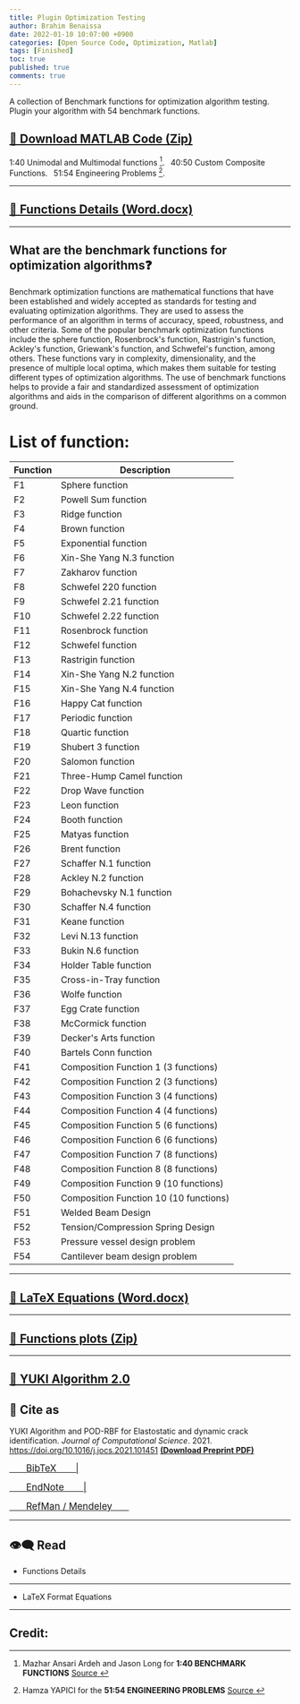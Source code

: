 ```yaml
---
title: Plugin Optimization Testing
author: Brahim Benaissa
date: 2022-01-10 10:07:00 +0900
categories: [Open Source Code, Optimization, Matlab]
tags: [Finished]
toc: true
published: true
comments: true
---
```


A collection of Benchmark functions for optimization algorithm testing. Plugin your algorithm with 54 benchmark functions.  

## <a target="_blank" href="{{ site.baseurl }}{% link /assets/files/Projects/OPTIMIZATION TEST FUNCTIONS/YUKI ALGORITHM with Test Functions.zip %}" download> 📂  Download MATLAB Code (Zip)</a>

1:40 Unimodal and Multimodal functions [^1].&ensp; 40:50 Custom Composite Functions.&ensp; 51:54 Engineering Problems [^2].

---

## <a target="_blank" href="{{ site.baseurl }}{% link /assets/files/Projects/OPTIMIZATION TEST FUNCTIONS/Optimization TEST FUNCTIONS Word.docx %}"  download> 📓 Functions Details  (Word.docx)</a>

---
## What are the benchmark functions for optimization algorithms❓

Benchmark optimization functions are mathematical functions that have been established and widely accepted as standards for testing and evaluating optimization algorithms. They are used to assess the performance of an algorithm in terms of accuracy, speed, robustness, and other criteria. Some of the popular benchmark optimization functions include the sphere function, Rosenbrock's function, Rastrigin's function, Ackley's function, Griewank's function, and Schwefel's function, among others. These functions vary in complexity, dimensionality, and the presence of multiple local optima, which makes them suitable for testing different types of optimization algorithms. The use of benchmark functions helps to provide a fair and standardized assessment of optimization algorithms and aids in the comparison of different algorithms on a common ground.

# List of function:

| Function | Description |
| --- | --- |
| F1 | Sphere function |
| F2 | Powell Sum function |
| F3 | Ridge function |
| F4 | Brown function |
| F5 | Exponential function |
| F6 | Xin-She Yang N.3 function |
| F7 | Zakharov function |
| F8 | Schwefel 220 function |
| F9 | Schwefel 2.21 function |
| F10 | Schwefel 2.22 function |
| F11 | Rosenbrock function |
| F12 | Schwefel function |
| F13 | Rastrigin function |
| F14 | Xin-She Yang N.2 function |
| F15 | Xin-She Yang N.4 function |
| F16 | Happy Cat function |
| F17 | Periodic function |
| F18 | Quartic function |
| F19 | Shubert 3 function |
| F20 | Salomon function |
| F21 | Three-Hump Camel function |
| F22 | Drop Wave function |
| F23 | Leon function |
| F24 | Booth function |
| F25 | Matyas function |
| F26 | Brent function |
| F27 | Schaffer N.1 function |
| F28 | Ackley N.2 function |
| F29 | Bohachevsky N.1 function |
| F30 | Schaffer N.4 function |
| F31 | Keane function |
| F32 | Levi N.13 function |
| F33 | Bukin N.6 function |
| F34 | Holder Table function |
| F35 | Cross-in-Tray function |
| F36 | Wolfe function |
| F37 | Egg Crate function |
| F38 | McCormick function |
| F39 | Decker's Arts function |
| F40 | Bartels Conn function |
| F41 | Composition Function 1 (3 functions) |
| F42 | Composition Function 2 (3 functions) |
| F43 | Composition Function 3 (4 functions) |
| F44 | Composition Function 4 (4 functions) |
| F45 | Composition Function 5 (6 functions) |
| F46 | Composition Function 6 (6 functions) |
| F47 | Composition Function 7 (8 functions) |
| F48 | Composition Function 8 (8 functions) |
| F49 | Composition Function 9 (10 functions) |
| F50 | Composition Function 10 (10 functions) |
| F51 | Welded Beam Design |
| F52 | Tension/Compression Spring Design |
| F53 | Pressure vessel design problem |
| F54 | Cantilever beam design problem |


---

## <a target="_blank" href="{{ site.baseurl }}{% link /assets/files/Projects/OPTIMIZATION TEST FUNCTIONS/Equations of the test functions Latex.docx %}"  download>  📓 LaTeX Equations (Word.docx)</a>

---

## <a target="_blank" href="{{ site.baseurl }}{% link /assets/files/Projects/OPTIMIZATION TEST FUNCTIONS/Function plots.zip %}"  download> 📂 Functions plots (Zip)</a>

---

## <a target="_blank" href="{{site.baseurl}}/posts/Yuki-Algorithm-02"> 🔗 YUKI Algorithm 2.0 </a>

## 📑 Cite  as

YUKI Algorithm and POD-RBF for Elastostatic and dynamic crack identification. *Journal of Computational Science*. 2021. <a href="https://doi.org/10.1016/j.jocs.2021.101451" target="_blank"> https://doi.org/10.1016/j.jocs.2021.101451 </a> <a href="{{ site.baseurl }}{% link /assets/files/Preprints/YUKI Algorithm 2021.pdf %}" target="_blank">  **(Download Preprint PDF)** </a>


<p align="center">

<a target="_blank" href="{{ site.baseurl }}{% link /assets/files/Projects/YUKI ALGORITHM/reference file/YA1.bib %}"  download> <span style="font-size:1.2em;"> &ensp;&ensp;&ensp; BibTeX &ensp;&ensp;&ensp; |</span> </a>

<a target="_blank" href="{{ site.baseurl }}{% link /assets/files/Projects/YUKI ALGORITHM/reference file/YA1.enw %}"  download>  <span style="font-size:1.2em;"> &ensp;&ensp;&ensp; EndNote &ensp;&ensp;&ensp; |</span> </a>

<a target="_blank" href="{{ site.baseurl }}{% link /assets/files/Projects/YUKI ALGORITHM/reference file/YA1.ris %}"  download>  <span style="font-size:1.2em;"> &ensp;&ensp;&ensp; RefMan / Mendeley &ensp;&ensp;&ensp; </span> </a>

</p>

<!--
---


## 📺 Tutorial

[![IMAGE ALT TEXT](http://img.youtube.com/vi/Jz3TDvnZ3zo/0.jpg)](http://www.youtube.com/watch?v=Jz3TDvnZ3zo "Video Title")

<p align="center">

<iframe
    width="750"
    height="480"
    src="https://www.youtube.com/embed/UmX4kyB2wfg"
    frameborder="0"
    allow="autoplay; encrypted-media"
    allowfullscreen>
</iframe>

</p>

-->

---

## 👁️‍🗨️ Read

- Functions Details

<p align="center">

<object data="{{ site.baseurl }}{% link /assets/files/Projects/OPTIMIZATION TEST FUNCTIONS/Optimization TEST FUNCTIONS Word.pdf %}" type="application/pdf" width="750px" height="500px"> </object>

</p>


---

- LaTeX Format Equations

<p align="center">

<object data="{{ site.baseurl }}{% link /assets/files/Projects/OPTIMIZATION TEST FUNCTIONS/Equations of the test functions Latex.pdf %}" type="application/pdf" width="750px" height="500px"> </object>

</p>

---


## Credit:

[^1]: Mazhar Ansari Ardeh and Jason Long for **1:40 BENCHMARK FUNCTIONS** <a href="https://github.com/mazhar-ansari-ardeh/BenchmarkFcns" target="_blank"> Source </a>    
[^2]: Hamza YAPICI for the **51:54 ENGINEERING PROBLEMS** <a href="https://www.mathworks.com/matlabcentral/fileexchange/73986-pso_eagle-for-design-problem?s_tid=srchtitle" target="_blank"> Source </a>   
